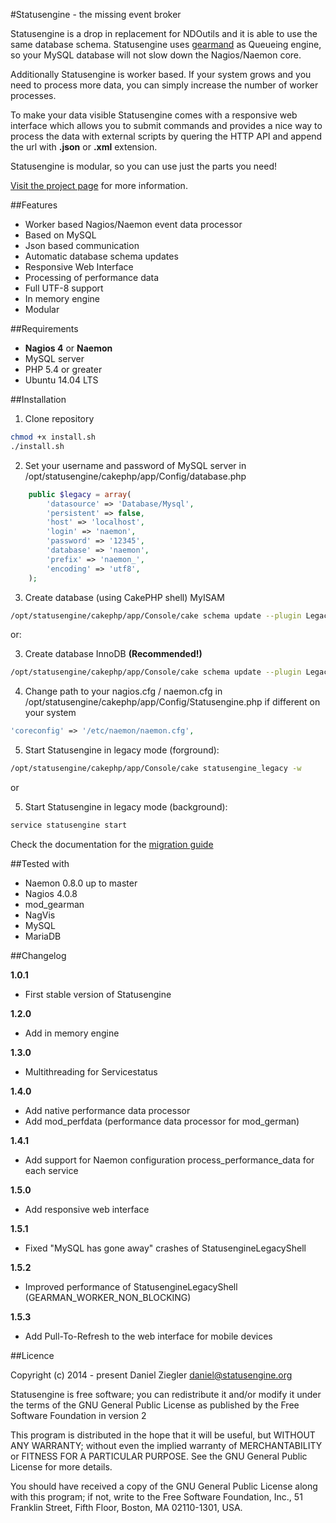 #Statusengine  - the missing event broker

Statusengine is a drop in replacement for NDOutils and it is able to use the same
database schema. Statusengine uses [gearmand](https://github.com/gearman) as Queueing engine,
so your MySQL database will not slow down the Nagios/Naemon core.

Additionally Statusengine is worker based. If your system grows and you need to process
more data, you can simply increase the number of worker processes.

To make your data visible Statusengine comes with a responsive web interface which
allows you to submit commands and provides a nice way to process the data with external
scripts by quering the HTTP API and append the url with **.json** or **.xml** extension.

Statusengine is modular, so you can use just the parts you need!

[Visit the project page](http://www.statusengine.org) for more information.

##Features
- Worker based Nagios/Naemon event data processor
- Based on MySQL
- Json based communication
- Automatic database schema updates
- Responsive Web Interface
- Processing of performance data
- Full UTF-8 support
- In memory engine
- Modular

##Requirements
- **Nagios 4** or **Naemon**
- MySQL server
- PHP 5.4 or greater
- Ubuntu 14.04 LTS

##Installation

1) Clone repository
```bash
chmod +x install.sh
./install.sh
```

2) Set your username and password of MySQL server in /opt/statusengine/cakephp/app/Config/database.php
```php
	public $legacy = array(
		'datasource' => 'Database/Mysql',
		'persistent' => false,
		'host' => 'localhost',
		'login' => 'naemon',
		'password' => '12345',
		'database' => 'naemon',
		'prefix' => 'naemon_',
		'encoding' => 'utf8',
	);
```

3) Create database (using CakePHP shell) MyISAM
```bash
/opt/statusengine/cakephp/app/Console/cake schema update --plugin Legacy --file legacy_schema.php --connection legacy
```
or:

3) Create database InnoDB **(Recommended!)**
```bash
/opt/statusengine/cakephp/app/Console/cake schema update --plugin Legacy --file legacy_schema_innodb.php --connection legacy
```

4) Change path to your nagios.cfg / naemon.cfg in /opt/statusengine/cakephp/app/Config/Statusengine.php if different on your system
```php
'coreconfig' => '/etc/naemon/naemon.cfg',
```

5) Start Statusengine in legacy mode (forground):
```bash
/opt/statusengine/cakephp/app/Console/cake statusengine_legacy -w
```
or

5) Start Statusengine in legacy mode (background):
```bash
service statusengine start
```
Check the documentation for the [migration guide](http://statusengine.org/getting_started.php#migration)

##Tested with
- Naemon 0.8.0 up to master
- Nagios 4.0.8
- mod_gearman
- NagVis
- MySQL
- MariaDB

##Changelog

**1.0.1**
- First stable version of Statusengine

**1.2.0**
- Add in memory engine

**1.3.0**
- Multithreading for Servicestatus

**1.4.0**
- Add native performance data processor
- Add mod_perfdata (performance data processor for mod_german)

**1.4.1**
- Add support for Naemon configuration process_performance_data for each service

**1.5.0**
- Add responsive web interface

**1.5.1**
- Fixed "MySQL has gone away" crashes of StatusengineLegacyShell

**1.5.2**
- Improved performance of StatusengineLegacyShell (GEARMAN_WORKER_NON_BLOCKING)

**1.5.3**
- Add Pull-To-Refresh to the web interface for mobile devices

##Licence

Copyright (c) 2014 - present Daniel Ziegler <daniel@statusengine.org>

Statusengine is free software; you can redistribute it and/or
modify it under the terms of the GNU General Public License
as published by the Free Software Foundation in version 2

This program is distributed in the hope that it will be useful,
but WITHOUT ANY WARRANTY; without even the implied warranty of
MERCHANTABILITY or FITNESS FOR A PARTICULAR PURPOSE.  See the
GNU General Public License for more details.

You should have received a copy of the GNU General Public License
along with this program; if not, write to the Free Software
Foundation, Inc., 51 Franklin Street, Fifth Floor, Boston, MA  02110-1301, USA.
